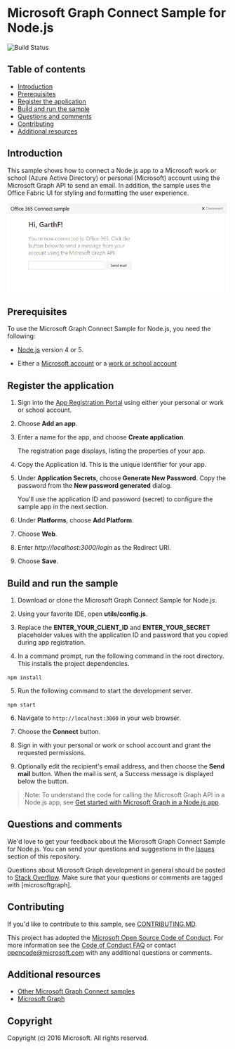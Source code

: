 # Microsoft Graph Connect Sample for Node.js
![Build Status](https://office.visualstudio.com/_apis/public/build/definitions/0323e522-dd35-4fbf-8d8a-a3370491558c/446/badge "Build Status")

## Table of contents

* [Introduction](#introduction)
* [Prerequisites](#prerequisites)
* [Register the application](#register-the-application)
* [Build and run the sample](#build-and-run-the-sample)
* [Questions and comments](#questions-and-comments)
* [Contributing](#contributing)
* [Additional resources](#additional-resources)

## Introduction

This sample shows how to connect a Node.js app to a Microsoft work or school (Azure Active Directory) or personal (Microsoft) account using the Microsoft Graph API to send an email. In addition, the sample uses the Office Fabric UI for styling and formatting the user experience.

![Microsoft Graph Connect Sample for Node.js screenshot](./readme-imgs/screenshot.PNG)

## Prerequisites

To use the Microsoft Graph Connect Sample for Node.js, you need the following:

 * [Node.js](https://nodejs.org/) version 4 or 5.

 * Either a [Microsoft account](https://www.outlook.com/) or a [work or school account](http://dev.office.com/devprogram)

## Register the application

1. Sign into the [App Registration Portal](https://apps.dev.microsoft.com/) using either your personal or work or school account.

2. Choose **Add an app**.

3. Enter a name for the app, and choose **Create application**. 
	
   The registration page displays, listing the properties of your app.

4. Copy the Application Id. This is the unique identifier for your app. 

5. Under **Application Secrets**, choose **Generate New Password**. Copy the password from the **New password generated** dialog.

   You'll use the application ID and password (secret) to configure the sample app in the next section. 

6. Under **Platforms**, choose **Add Platform**.

7. Choose **Web**.

8. Enter *http://localhost:3000/login* as the Redirect URI. 

9. Choose **Save**.

## Build and run the sample

1. Download or clone the Microsoft Graph Connect Sample for Node.js.

2. Using your favorite IDE, open **utils/config.js**.

3. Replace the **ENTER_YOUR_CLIENT_ID** and **ENTER_YOUR_SECRET** placeholder values with the application ID and password that you copied during app registration.

4. In a command prompt, run the following command in the root directory. This installs the project dependencies.

  ```npm install```

5. Run the following command to start the development server.

  ```npm start```

6. Navigate to `http://localhost:3000` in your web browser.

7. Choose the **Connect** button.

8. Sign in with your personal or work or school account and grant the requested permissions.

9. Optionally edit the recipient's email address, and then choose the **Send mail** button. When the mail is sent, a Success message is displayed below the button.

> Note: To understand the code for calling the Microsoft Graph API in a Node.js app, see [Get started with Microsoft Graph in a Node.js app](https://graph.microsoft.io/en-us/docs/platform/nodejs).

## Questions and comments

We'd love to get your feedback about the Microsoft Graph Connect Sample for Node.js. You can send your questions and suggestions in the [Issues](https://github.com/microsoftgraph/nodejs-connect-rest-sample/issues) section of this repository.

Questions about Microsoft Graph development in general should be posted to [Stack Overflow](https://stackoverflow.com/questions/tagged/microsoftgraph). Make sure that your questions or comments are tagged with [microsoftgraph].

## Contributing ##

If you'd like to contribute to this sample, see [CONTRIBUTING.MD](/CONTRIBUTING.md).

This project has adopted the [Microsoft Open Source Code of Conduct](https://opensource.microsoft.com/codeofconduct/). For more information see the [Code of Conduct FAQ](https://opensource.microsoft.com/codeofconduct/faq/) or contact [opencode@microsoft.com](mailto:opencode@microsoft.com) with any additional questions or comments.
  
## Additional resources

- [Other Microsoft Graph Connect samples](https://github.com/MicrosoftGraph?utf8=%E2%9C%93&query=-Connect)
- [Microsoft Graph](https://graph.microsoft.io)

## Copyright
Copyright (c) 2016 Microsoft. All rights reserved.
